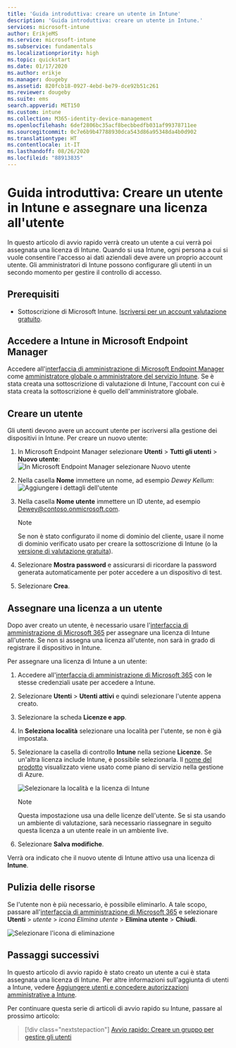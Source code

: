 ```yaml
---
title: 'Guida introduttiva: creare un utente in Intune'
description: 'Guida introduttiva: creare un utente in Intune.'
services: microsoft-intune
author: ErikjeMS
ms.service: microsoft-intune
ms.subservice: fundamentals
ms.localizationpriority: high
ms.topic: quickstart
ms.date: 01/17/2020
ms.author: erikje
ms.manager: dougeby
ms.assetid: 820fcb18-0927-4ebd-be79-dce92b51c261
ms.reviewer: dougeby
ms.suite: ems
search.appverid: MET150
ms.custom: intune
ms.collection: M365-identity-device-management
ms.openlocfilehash: 6def2806bc35acf8becbbedfb031af99378711ee
ms.sourcegitcommit: 0c7e6b9b47788930dca543d86a95348da4b0d902
ms.translationtype: HT
ms.contentlocale: it-IT
ms.lasthandoff: 08/26/2020
ms.locfileid: "88913835"
---
```

# <a name="quickstart-create-a-user-in-intune-and-assign-the-user-a-license"></a>Guida introduttiva: Creare un utente in Intune e assegnare una licenza all'utente

In questo articolo di avvio rapido verrà creato un utente a cui verrà poi assegnata una licenza di Intune. Quando si usa Intune, ogni persona a cui si vuole consentire l'accesso ai dati aziendali deve avere un proprio account utente. Gli amministratori di Intune possono configurare gli utenti in un secondo momento per gestire il controllo di accesso.

## <a name="prerequisites"></a>Prerequisiti

- Sottoscrizione di Microsoft Intune. [Iscriversi per un account valutazione gratuito](../fundamentals/free-trial-sign-up.md).

## <a name="sign-in-to-intune-in-microsoft-endpoint-manager"></a>Accedere a Intune in Microsoft Endpoint Manager

Accedere all'[interfaccia di amministrazione di Microsoft Endpoint Manager](https://go.microsoft.com/fwlink/?linkid=2109431) come [amministratore globale o amministratore del servizio Intune](users-add.md#types-of-administrators). Se è stata creata una sottoscrizione di valutazione di Intune, l'account con cui è stata creata la sottoscrizione è quello dell'amministratore globale.

## <a name="create-a-user"></a>Creare un utente

Gli utenti devono avere un account utente per iscriversi alla gestione dei dispositivi in Intune. Per creare un nuovo utente:

1. In Microsoft Endpoint Manager selezionare **Utenti** > **Tutti gli utenti** > **Nuovo utente**:  ![In Microsoft Endpoint Manager selezionare Nuovo utente](./media/quickstart-create-user/create-user.png)
2. Nella casella **Nome** immettere un nome, ad esempio *Dewey Kellum*:  ![Aggiungere i dettagli dell'utente](./media/quickstart-create-user/create-user-02.png)
3. Nella casella **Nome utente** immettere un ID utente, ad esempio Dewey@contoso.onmicrosoft.com.

    > [!NOTE]
    > Se non è stato configurato il nome di dominio del cliente, usare il nome di dominio verificato usato per creare la sottoscrizione di Intune (o la [versione di valutazione gratuita](free-trial-sign-up.md#sign-up-for-a-microsoft-intune-free-trial)). 

4. Selezionare **Mostra password** e assicurarsi di ricordare la password generata automaticamente per poter accedere a un dispositivo di test.
5. Selezionare **Crea**.

## <a name="assign-a-license-to-the-user"></a>Assegnare una licenza a un utente

Dopo aver creato un utente, è necessario usare l'[interfaccia di amministrazione di Microsoft 365](https://go.microsoft.com/fwlink/p/?LinkId=698854) per assegnare una licenza di Intune all'utente. Se non si assegna una licenza all'utente, non sarà in grado di registrare il dispositivo in Intune.

Per assegnare una licenza di Intune a un utente:

1. Accedere all'[interfaccia di amministrazione di Microsoft 365](https://go.microsoft.com/fwlink/p/?LinkId=698854) con le stesse credenziali usate per accedere a Intune.
2. Selezionare **Utenti** > **Utenti attivi** e quindi selezionare l'utente appena creato.
3. Selezionare la scheda **Licenze e app**.
4. In **Seleziona località** selezionare una località per l'utente, se non è già impostata.
2. Selezionare la casella di controllo **Intune** nella sezione **Licenze**. Se un'altra licenza include Intune, è possibile selezionarla. Il [nome del prodotto](/azure/active-directory/users-groups-roles/licensing-service-plan-reference) visualizzato viene usato come piano di servizio nella gestione di Azure.

    ![Selezionare la località e la licenza di Intune](./media/quickstart-create-user/create-user-03.png)

   > [!NOTE]
   > Questa impostazione usa una delle licenze dell'utente. Se si sta usando un ambiente di valutazione, sarà necessario riassegnare in seguito questa licenza a un utente reale in un ambiente live.

6. Selezionare **Salva modifiche**.

Verrà ora indicato che il nuovo utente di Intune attivo usa una licenza di **Intune**.

## <a name="clean-up-resources"></a>Pulizia delle risorse

Se l'utente non è più necessario, è possibile eliminarlo. A tale scopo, passare all'[interfaccia di amministrazione di Microsoft 365](https://go.microsoft.com/fwlink/p/?LinkId=698854) e selezionare **Utenti** > *utente* > *icona Elimina utente* > **Elimina utente** > **Chiudi**.

   ![Selezionare l'icona di eliminazione](./media/quickstart-create-user/create-user-04.png)

## <a name="next-steps"></a>Passaggi successivi

In questo articolo di avvio rapido è stato creato un utente a cui è stata assegnata una licenza di Intune. Per altre informazioni sull'aggiunta di utenti a Intune, vedere [Aggiungere utenti e concedere autorizzazioni amministrative a Intune](users-add.md).

Per continuare questa serie di articoli di avvio rapido su Intune, passare al prossimo articolo:

> [!div class="nextstepaction"]
> [Avvio rapido: Creare un gruppo per gestire gli utenti](quickstart-create-group.md)